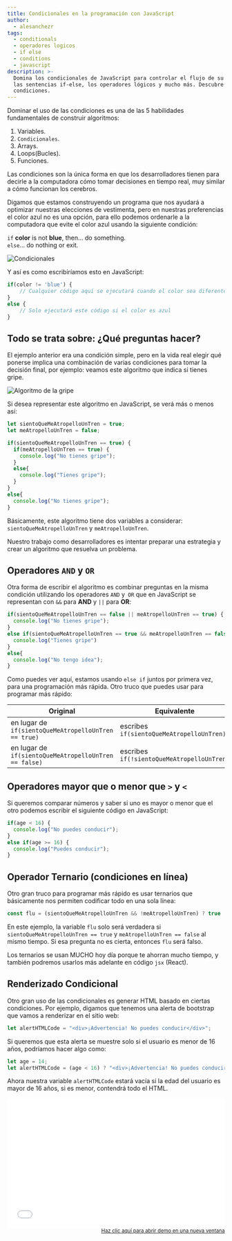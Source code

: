 ```yaml
---
title: Condicionales en la programación con JavaScript
author:
  - alesanchezr
tags:
  - conditionals
  - operadores logicos
  - if else
  - conditions
  - javascript
description: >-
  Domina los condicionales de JavaScript para controlar el flujo de su código. Aprende sobre
  las sentencias if-else, los operadores lógicos y mucho más. Descubre el poder de las
  condiciones.
---
```

Dominar el uso de las condiciones es una de las 5 habilidades fundamentales de construir algoritmos:

1. Variables.
2. `Condicionales`.
3. Arrays.
4. Loops(Bucles).
5. Funciones.

Las condiciones son la única forma en que los desarrolladores tienen para decirle a la computadora cómo tomar decisiones en tiempo real, muy similar a cómo funcionan los cerebros.

Digamos que estamos construyendo un programa que nos ayudará a optimizar nuestras elecciones de vestimenta, pero en nuestras preferencias el color azul no es una opción, para ello podemos ordenarle a la computadora que evite el color azul usando la siguiente condición:
  
`if` **color** is not **blue**, then... do something.  
`else`... do nothing or exit.
  
![Condicionales](https://github.com/breatheco-de/content/blob/master/src/assets/images/e73b673e-d744-45a7-a1ed-61a1dae49560.png?raw=true)

Y así es como escribiríamos esto en JavaScript:

```js
if(color != 'blue') {
    // Cualquier código aquí se ejecutará cuando el color sea diferente del azul
}
else {
    // Solo ejecutará este código si el color es azul
}
```

## Todo se trata sobre: ¿Qué preguntas hacer?

El ejemplo anterior era una condición simple, pero en la vida real elegir qué ponerse implica una combinación de varias condiciones para tomar la decisión final, por ejemplo: veamos este algoritmo que indica si tienes gripe.

![Algoritmo de la gripe](https://github.com/breatheco-de/content/blob/master/src/assets/images/03ed6b76-0ee0-4b04-bd45-0fb58ae6f800.jpeg?raw=true)

Si desea representar este algoritmo en JavaScript, se verá más o menos así:

```js
let sientoQueMeAtropelloUnTren = true;
let meAtropelloUnTren = false;

if(sientoQueMeAtropelloUnTren == true) {
  if(meAtropelloUnTren == true) {
    console.log("No tienes gripe");
  }
  else{
    console.log("Tienes gripe");
  }
}
else{
  console.log("No tienes gripe");
}
```

Básicamente, este algoritmo tiene dos variables a considerar: `sientoQueMeAtropelloUnTren` y `meAtropelloUnTren`.

Nuestro trabajo como desarrolladores es intentar preparar una estrategia y crear un algoritmo que resuelva un problema.

## Operadores `AND` y `OR`

Otra forma de escribir el algoritmo es combinar preguntas en la misma condición utilizando los operadores `AND` y` OR` que en JavaScript se representan con `&&` para **AND** y `||` para **OR**:

```js
if(sientoQueMeAtropelloUnTren == false || meAtropelloUnTren == true) {
  console.log("No tienes gripe");
}
else if(sientoQueMeAtropelloUnTren == true && meAtropelloUnTren == false) {
  console.log("Tienes gripe")
}
else{
  console.log("No tengo idea");
}
```

Como puedes ver aquí, estamos usando `else if` juntos por primera vez, para una programación más rápida. Otro truco que puedes usar para programar más rápido:

| Original | Equivalente |
| --- | --- |
| en lugar de `if(sientoQueMeAtropelloUnTren == true)` | escribes `if(sientoQueMeAtropelloUnTren)`  |
| en lugar de `if(sientoQueMeAtropelloUnTren == false)` | escribes `if(!sientoQueMeAtropelloUnTren)` |

## Operadores mayor que o menor que `>` y `<`

Si queremos comparar números y saber si uno es mayor o menor que el otro podemos escribir el siguiente código en JavaScript:

```js
if(age < 16) {
  console.log("No puedes conducir");
}
else if(age >= 16) {
  console.log("Puedes conducir");
}
```

## Operador Ternario (condiciones en línea)

Otro gran truco para programar más rápido es usar ternarios que básicamente nos permiten codificar todo en una sola línea:

```js
const flu = (sientoQueMeAtropelloUnTren && !meAtropelloUnTren) ? true : false;
```

En este ejemplo, la variable `flu` solo será verdadera si `sientoQueMeAtropelloUnTren == true` y `meAtropelloUnTren == false` al mismo tiempo. Si esa pregunta no es cierta, entonces `flu` será falso.

Los ternarios se usan MUCHO hoy día porque te ahorran mucho tiempo, y también podremos usarlos más adelante en código `jsx` (React).

## Renderizado Condicional

Otro gran uso de las condicionales es generar HTML basado en ciertas condiciones. Por ejemplo, digamos que tenemos una alerta de bootstrap que vamos a renderizar en el sitio web:

```js
let alertHTMLCode = "<div>¡Advertencia! No puedes conducir</div>";
```

Si queremos que esta alerta se muestre solo si el usuario es menor de 16 años, podríamos hacer algo como:

```js
let age = 14;
let alertHTMLCode = (age < 16) ? "<div>¡Advertencia! No puedes conducir</div>" : "";
```

Ahora nuestra variable `alertHTMLCode` estará vacía si la edad del usuario es mayor de 16 años, si es menor, contendrá todo el HTML.

<iframe width="100%" height="300" src="//jsfiddle.net/BreatheCode/bycgsnqt/7/embedded/html,css,js,result" allowfullscreen="allowfullscreen" allowpaymentrequest frameborder="0"></iframe>

<div align="right"><small><a href="//jsfiddle.net/BreatheCode/bycgsnqt/7/embedded/html,css,js,result">Haz clic aquí para abrir demo en una nueva ventana</a></small></div>

